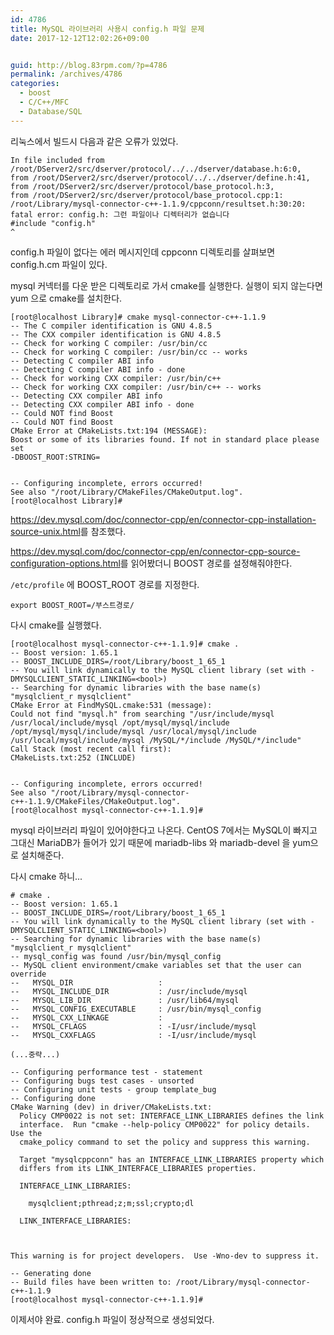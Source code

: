 ```yaml
---
id: 4786
title: MySQL 라이브러리 사용시 config.h 파일 문제
date: 2017-12-12T12:02:26+09:00


guid: http://blog.83rpm.com/?p=4786
permalink: /archives/4786
categories:
  - boost
  - C/C++/MFC
  - Database/SQL
---
```

리눅스에서 빌드시 다음과 같은 오류가 있었다.

```
In file included from /root/DServer2/src/dserver/protocol/../../dserver/database.h:6:0,
from /root/DServer2/src/dserver/protocol/../../dserver/define.h:41,
from /root/DServer2/src/dserver/protocol/base_protocol.h:3,
from /root/DServer2/src/dserver/protocol/base_protocol.cpp:1:
/root/Library/mysql-connector-c++-1.1.9/cppconn/resultset.h:30:20: fatal error: config.h: 그런 파일이나 디렉터리가 없습니다
#include "config.h"
^
```

config.h 파일이 없다는 에러 메시지인데 cppconn 디렉토리를 살펴보면 config.h.cm 파일이 있다.

mysql 커넥터를 다운 받은 디렉토리로 가서 cmake를 실행한다. 실행이 되지 않는다면 yum 으로 cmake를 설치한다.

```
[root@localhost Library]# cmake mysql-connector-c++-1.1.9
-- The C compiler identification is GNU 4.8.5
-- The CXX compiler identification is GNU 4.8.5
-- Check for working C compiler: /usr/bin/cc
-- Check for working C compiler: /usr/bin/cc -- works
-- Detecting C compiler ABI info
-- Detecting C compiler ABI info - done
-- Check for working CXX compiler: /usr/bin/c++
-- Check for working CXX compiler: /usr/bin/c++ -- works
-- Detecting CXX compiler ABI info
-- Detecting CXX compiler ABI info - done
-- Could NOT find Boost
-- Could NOT find Boost
CMake Error at CMakeLists.txt:194 (MESSAGE):
Boost or some of its libraries found. If not in standard place please set
-DBOOST_ROOT:STRING=


-- Configuring incomplete, errors occurred!
See also "/root/Library/CMakeFiles/CMakeOutput.log".
[root@localhost Library]#
```

<https://dev.mysql.com/doc/connector-cpp/en/connector-cpp-installation-source-unix.html>를 참조했다.

<https://dev.mysql.com/doc/connector-cpp/en/connector-cpp-source-configuration-options.html>를 읽어봤더니 BOOST 경로를 설정해줘야한다.

`/etc/profile` 에 BOOST_ROOT 경로를 지정한다.

```
export BOOST_ROOT=/부스트경로/
```

다시 cmake를 실행했다.

```
[root@localhost mysql-connector-c++-1.1.9]# cmake .
-- Boost version: 1.65.1
-- BOOST_INCLUDE_DIRS=/root/Library/boost_1_65_1
-- You will link dynamically to the MySQL client library (set with -DMYSQLCLIENT_STATIC_LINKING=<bool>)
-- Searching for dynamic libraries with the base name(s) "mysqlclient_r mysqlclient"
CMake Error at FindMySQL.cmake:531 (message):
Could not find "mysql.h" from searching "/usr/include/mysql
/usr/local/include/mysql /opt/mysql/mysql/include
/opt/mysql/mysql/include/mysql /usr/local/mysql/include
/usr/local/mysql/include/mysql /MySQL/*/include /MySQL/*/include"
Call Stack (most recent call first):
CMakeLists.txt:252 (INCLUDE)


-- Configuring incomplete, errors occurred!
See also "/root/Library/mysql-connector-c++-1.1.9/CMakeFiles/CMakeOutput.log".
[root@localhost mysql-connector-c++-1.1.9]#
```

mysql 라이브러리 파일이 있어야한다고 나온다. CentOS 7에서는 MySQL이 빠지고 그대신 MariaDB가 들어가 있기 때문에 mariadb-libs 와 mariadb-devel 을 yum으로 설치해준다.

다시 cmake 하니...

```
# cmake .
-- Boost version: 1.65.1
-- BOOST_INCLUDE_DIRS=/root/Library/boost_1_65_1
-- You will link dynamically to the MySQL client library (set with -DMYSQLCLIENT_STATIC_LINKING=<bool>)
-- Searching for dynamic libraries with the base name(s) "mysqlclient_r mysqlclient"
-- mysql_config was found /usr/bin/mysql_config
-- MySQL client environment/cmake variables set that the user can override
--   MYSQL_DIR                   :
--   MYSQL_INCLUDE_DIR           : /usr/include/mysql
--   MYSQL_LIB_DIR               : /usr/lib64/mysql
--   MYSQL_CONFIG_EXECUTABLE     : /usr/bin/mysql_config
--   MYSQL_CXX_LINKAGE           :
--   MYSQL_CFLAGS                : -I/usr/include/mysql
--   MYSQL_CXXFLAGS              : -I/usr/include/mysql

(...중략...)

-- Configuring performance test - statement
-- Configuring bugs test cases - unsorted
-- Configuring unit tests - group template_bug
-- Configuring done
CMake Warning (dev) in driver/CMakeLists.txt:
  Policy CMP0022 is not set: INTERFACE_LINK_LIBRARIES defines the link
  interface.  Run "cmake --help-policy CMP0022" for policy details.  Use the
  cmake_policy command to set the policy and suppress this warning.

  Target "mysqlcppconn" has an INTERFACE_LINK_LIBRARIES property which
  differs from its LINK_INTERFACE_LIBRARIES properties.

  INTERFACE_LINK_LIBRARIES:

    mysqlclient;pthread;z;m;ssl;crypto;dl

  LINK_INTERFACE_LIBRARIES:



This warning is for project developers.  Use -Wno-dev to suppress it.

-- Generating done
-- Build files have been written to: /root/Library/mysql-connector-c++-1.1.9
[root@localhost mysql-connector-c++-1.1.9]#
```

이제서야 완료. config.h 파일이 정상적으로 생성되었다.
